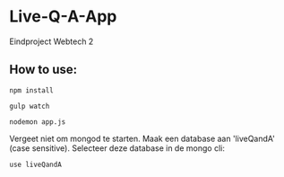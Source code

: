 # Live-Q-A-App
Eindproject Webtech 2

## How to use:

```
npm install
```

```
gulp watch
```

```
nodemon app.js
```

Vergeet niet om mongod te starten. Maak een database aan 'liveQandA' (case sensitive).
Selecteer deze database in de mongo cli:

```
use liveQandA
```